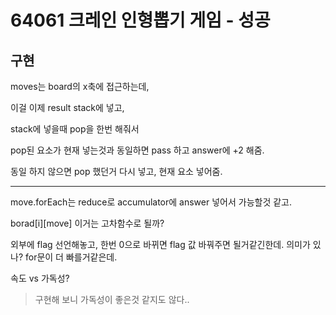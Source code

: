 # 64061 크레인 인형뽑기 게임 - 성공

## 구현

moves는 board의 x축에 접근하는데,

이걸 이제 result stack에 넣고,

stack에 넣을때 pop을 한번 해줘서

pop된 요소가 현재 넣는것과 동일하면 pass 하고 answer에 +2 해줌.

동일 하지 않으면 pop 했던거 다시 넣고, 현재 요소 넣어줌.

---

move.forEach는 reduce로 accumulator에 answer 넣어서 가능할것 같고.

borad[i][move] 이거는 고차함수로 될까?

외부에 flag 선언해놓고, 한번 0으로 바뀌면 flag 값 바꿔주면 될거같긴한데. 의미가 있나? for문이 더 빠를거같은데.

속도 vs 가독성?

> 구현해 보니 가독성이 좋은것 같지도 않다..
